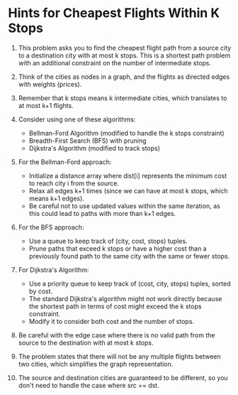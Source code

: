 # Hints for Cheapest Flights Within K Stops

1. This problem asks you to find the cheapest flight path from a source city to a destination city with at most k stops. This is a shortest path problem with an additional constraint on the number of intermediate stops.

2. Think of the cities as nodes in a graph, and the flights as directed edges with weights (prices).

3. Remember that k stops means k intermediate cities, which translates to at most k+1 flights.

4. Consider using one of these algorithms:
   - Bellman-Ford Algorithm (modified to handle the k stops constraint)
   - Breadth-First Search (BFS) with pruning
   - Dijkstra's Algorithm (modified to track stops)

5. For the Bellman-Ford approach:
   - Initialize a distance array where dist\[i\] represents the minimum cost to reach city i from the source.
   - Relax all edges k+1 times (since we can have at most k stops, which means k+1 edges).
   - Be careful not to use updated values within the same iteration, as this could lead to paths with more than k+1 edges.

6. For the BFS approach:
   - Use a queue to keep track of (city, cost, stops) tuples.
   - Prune paths that exceed k stops or have a higher cost than a previously found path to the same city with the same or fewer stops.

7. For Dijkstra's Algorithm:
   - Use a priority queue to keep track of (cost, city, stops) tuples, sorted by cost.
   - The standard Dijkstra's algorithm might not work directly because the shortest path in terms of cost might exceed the k stops constraint.
   - Modify it to consider both cost and the number of stops.

8. Be careful with the edge case where there is no valid path from the source to the destination with at most k stops.

9. The problem states that there will not be any multiple flights between two cities, which simplifies the graph representation.

10. The source and destination cities are guaranteed to be different, so you don't need to handle the case where src == dst.
